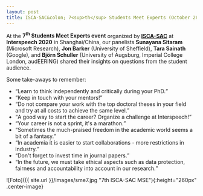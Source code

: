```yaml
---
layout: post
title: ISCA-SAC&colon; 7<sup>th</sup> Students Meet Experts (October 28, 2020)
---
```


At the <strong>7<sup>th</sup> Students Meet Experts event</strong> organized by 
<a href="http://www.isca-students.org/sacweb/" target="_blank" rel="noopener"><strong>ISCA-SAC</strong></a>
at <strong>Interspeech 2020</strong> in Shanghai/China, our panelists <strong>Sunayana Sitaram</strong> (Microsoft Research), 
<strong>Jon Barker</strong> (University of Sheffield),
<strong>Tara Sainath</strong> (Google), 
and <strong>Björn Schuller</strong> (University of Augsburg, Imperial College London, audEERING) shared their insights on questions 
from the student audience.

Some take-aways to remember:
<ul>
<li><q>Learn to think independently and critically during your PhD.</q></li>
<li><q>Keep in touch with your mentors!</q></li>
<li><q>Do not compare your work with the top doctoral theses in your field and try at all costs to achieve the same level.</q></li>
<li><q>A good way to start the career? Organize a challenge at Interspeech!</q></li>
<li><q>Your career is not a sprint, it's a marathon.</q></li>
<li><q>Sometimes the much-praised freedom in the academic world seems a bit of a fantasy.</q></li>
<li><q>In academia it is easier to start collaborations - more restrictions in industry.</q></li>
<li><q>Don't forget to invest time in journal papers.</q></li>
<li><q>In the future, we must take ethical aspects such as data protection, fairness and accountability into account in our research.</q></li>
</ul>

![Foto]({{ site.url }}/images/sme7.jpg "7th ISCA-SAC MSE"){:height="260px" .center-image}
